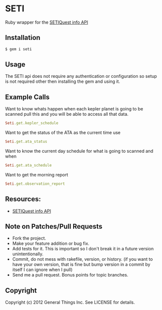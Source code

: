 # SETI

Ruby wrapper for the [SETIQuest info API](http://setiquest.info/)

## Installation

```bash
$ gem i seti
```

## Usage

The SETI api does not require any authentication or configuration so setup is not
required other then installing the gem and using it.

## Example Calls

Want to know whats happen when each kepler planet is going to be scanned pull this
and you will be able to access all that data.

```ruby
Seti.get.kepler_schedule
```

Want to get the status of the ATA as the current time use

```ruby
Seti.get.ata_status
```

Want to know the current day schedule for what is going to scanned and when

```ruby
Seti.get.ata_schedule
```

Want to get the morning report

```ruby
Seti.get.observation_report
```

## Resources:

* [SETIQuest info API](http://setiquest.info/)


## Note on Patches/Pull Requests

* Fork the project.
* Make your feature addition or bug fix.
* Add tests for it. This is important so I don't break it in a
  future version unintentionally.
* Commit, do not mess with rakefile, version, or history.
  (if you want to have your own version, that is fine but
   bump version in a commit by itself I can ignore when I pull)
* Send me a pull request. Bonus points for topic branches.

## Copyright

Copyright (c) 2012 General Things Inc. See LICENSE for details.
